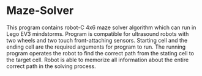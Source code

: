# Maze-Solver

This program contains robot-C 4x6 maze solver algorithm which can run in Lego EV3 mindstorms. Program is compatible for ultrasound robots with two wheels and two touch front-attaching sensors. Starting cell and the ending cell are the required arguments for program to run. The running program operates the robot to find the correct path from the stating cell to the target cell. Robot is able to memorize all information about the entire correct path in the solving process.

